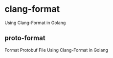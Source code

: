 # clang-format
Using Clang-Format in Golang

## proto-format
Format Protobuf File Using Clang-Format in Golang
